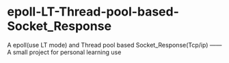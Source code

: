 # epoll-LT-Thread-pool-based-Socket_Response
A epoll(use LT mode) and Thread pool based  Socket_Response(Tcp/ip) ——A small project for personal learning use

